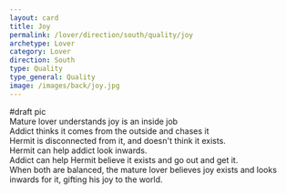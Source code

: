 ```yaml
---
layout: card
title: Joy
permalink: /lover/direction/south/quality/joy
archetype: Lover
category: Lover
direction: South
type: Quality
type_general: Quality
image: /images/back/joy.jpg
---
```

#draft pic  
Mature lover understands joy is an inside job  
Addict thinks it comes from the outside and chases it  
Hermit is disconnected from it, and doesn't think it exists.   
Hermit can help addict look inwards.   
Addict can help Hermit believe it exists and go out and get it.   
When both are balanced, the mature lover believes joy exists and looks inwards for it, gifting his joy to the world. 
